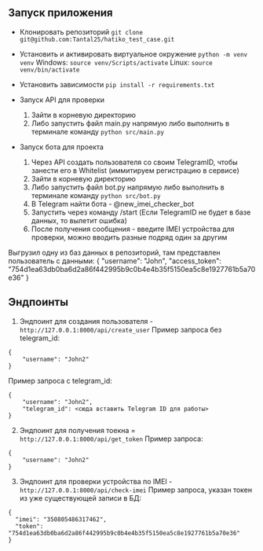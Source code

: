 ## Запуск приложения
- Клонировать репозиторий
`git clone git@github.com:Tantal25/hatiko_test_case.git`

- Установить и активировать виртуальное окружение
`python -m venv venv`
Windows: `source venv/Scripts/activate`
Linux: `source venv/bin/activate`

- Установить зависимости
`pip install -r requirements.txt`

- Запуск API для проверки
    1. Зайти в корневую директорию
    2. Либо запустить файл main.py напрямую либо выполнить в терминале команду `python src/main.py`


- Запуск бота для проекта
    1. Через API создать пользователя со своим TelegramID, чтобы занести его в Whitelist (иммитируем регистрацию в сервисе)
    2. Зайти в корневую директорию
    3. Либо запустить файл bot.py напрямую либо выполнить в терминале команду `python src/bot.py`
    4. В Telegram найти бота - @new_imei_checker_bot
    6. Запустить через команду /start (Если TelegramID не будет в базе данных, то вылетит ошибка)
    5. После получения сообщения - введите IMEI устройства для проверки, можно вводить разные подряд один за другим


Выгрузил одну из баз данных в репозиторий, там представлен пользователь с данными:
{
  "username": "John",
  "access_token": "754d1ea63db0ba6d2a86f442995b9c0b4e4b35f5150ea5c8e1927761b5a70e36"
}



## Эндпоинты
1. Эндпоинт для создания пользователя - `http://127.0.0.1:8000/api/create_user`
Пример запроса без telegram_id:
```
{
    "username": "John2"
}
```

Пример запроса с telegram_id:
```
{
    "username": "John2",
    "telegram_id": <сюда вставить Telegram ID для работы>
}
```

2. Эндпоинт для получения тоекна = `http://127.0.0.1:8000/api/get_token`
Пример запроса:
```
{
    "username": "John2"
}
```

3. Эндпоинт для проверки устройства по IMEI - `http://127.0.0.1:8000/api/check-imei`
Пример запроса, указан токен из уже существующей записи в БД:
```
{
  "imei": "350805486317462",
  "token": "754d1ea63db0ba6d2a86f442995b9c0b4e4b35f5150ea5c8e1927761b5a70e36"
}
```